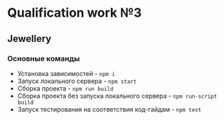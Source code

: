 # Qualification work №3
## Jewellery

### Основные команды

* Установка зависимостей - `npm i`
* Запуск локального сервера - `npm start`
* Сборка проекта - `npm run build`
* Сборка проекта без запуска локального сервера - `npm run-script build`
* Запуск тестирования на соответствия код-гайдам - `npm test`
